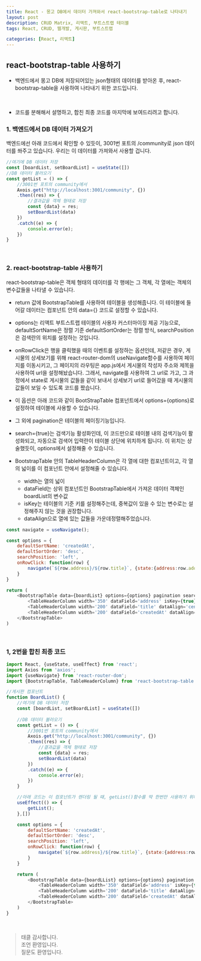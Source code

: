 ```yaml
---
title: React - 몽고 DB에서 데이터 가져와서 react-bootstrap-table로 나타내기
layout: post
description: CRUD Matrix, 리액트, 부트스트랩 테이블
tags: React, CRUD, 웹개발, 게시판, 부트스트랩

categories: [React, 리액트]
---
```


## react-bootstrap-table 사용하기

* 백엔드에서 몽고 DB에 저장되어있는 json형태의 데이터를 받아온 후, react-bootstrap-table을 사용하여 나타내기 위한 코드입니다.
<br/>

* 코드를 분해해서 설명하고, 합친 최종 코드를 마지막에 보여드리려고 합니다.

### 1. 백엔드에서 DB 데이터 가져오기
백엔드에선 아래 코드에서 확인할 수 있듯이, 3001번 포트의 /community로 json 데이터를 쏴주고 있습니다. 우리는 이 데이터를 가져와서 사용할 겁니다.

```js
//여기에 DB 데이터 저장
const [boardList, setBoardList] = useState([])
//DB 데이터 불러오기
const getList = () => {
    //3001번 포트의 community에서
    Axois.get("http://localhost:3001/community", {})
    .then((res) => {
        //결과값을 객체 형태로 저장
        const {data} = res;
        setBoardList(data)
    })
    .catch((e) => {
        console.error(e);
    })
}
```
<br/>

### 2. react-bootstrap-table 사용하기
react-bootstrap-table은 객체 형태의 데이터를 각 행에는 그 객체, 각 열에는 객체의 변수값들을 나타낼 수 있습니다.
* return 값에 BootstrapTable를 사용하여 테이블을 생성해줍니다. 이 테이블에 들어갈 데이터는 컴포넌트 안의 data={} 코드로 설정할 수 있습니다.

* options는 리액트 부트스트랩 테이블의 사용자 커스터마이징 제공 기능으로, defaultSortName은 정렬 기준 defaultSortOrder는 정렬 방식, searchPosition은 검색란의 위치를 설정하는 것입니다.

* onRowClick은 행을 클릭했을 때의 이벤트를 설정하는 옵션인데, 저같은 경우, 게시물의 상세보기를 위해 react-router-dom의 useNavigate함수를 사용하여 페이지를 이동시키고, 그 페이지의 라우팅은 app.js에서 게시물의 작성자 주소와 제목을 사용하여 url을 설정해놨습니다. 그래서, navigate를 사용하여 그 url로 가고, 그 과정에서 state로 게시물의 값들을 같이 보내서 상세보기 url로 들어갔을 때 게시물의 값들이 보일 수 있도록 코드를 짰습니다.

* 이 옵션은 아래 코드와 같이 BootStrapTable 컴포넌트에서 options={options}로 설정하여 테이블에 사용할 수 있습니다.

* 그 외에 pagination은 테이블의 페이징기능입니다.

* search={true}는 검색기능 활성화인데, 이 코드만으로 테이블 내의 검색기능이 활성화되고, 자동으로 검색어 입력란이 테이블 상단에 위치하게 됩니다. 이 위치는 상술했듯이, options에서 설정해줄 수 있습니다.

* BootstrapTable 안의 TableHeaderColumn은 각 열에 대한 컴포넌트이고, 각 열의 넓이를 이 컴포넌트 안에서 설정해줄 수 있습니다. 
    * width는 열의 넓이
    * dataField는 상위 컴포넌트인 BootstrapTable에서 가져온 데이터 객체인 boardList의 변수값
    * isKey는 테이블의 기준 키를 설정해주는데, 중복값이 있을 수 있는 변수로는 설정해주지 않는 것을 권장합니다.
    * dataAlign으로 열에 있는 값들을 가운데정렬해주었습니다.



```js
const navigate = useNavigate();

const options = {
    defaultSortName: 'createdAt',
    defaultSortOrder: 'desc',
    searchPosition: 'left',
    onRowClick: function(row) {
        navigate(`${row.address}/${row.title}`, {state:{address:row.address, title:row.title, content:row.content, createdAt:row.createdAt}})
    }
}

return (
    <BootstrapTable data={boardList} options={options} pagination search={true} multiColumnSearch={true}>
        <TableHeaderColumn width='350' dataField='address' isKey={true} dataAlign='center'>주소</TableHeaderColumn>
        <TableHeaderColumn width='200' dataField='title' dataAlign='center'>제목</TableHeaderColumn>
        <TableHeaderColumn width='200' dataField='createdAt' dataAlign='center'>작성일</TableHeaderColumn>
    </BootstrapTable>    
)
```
<br/>

### 1, 2번을 합친 최종 코드

```js
import React, {useState, useEffect} from 'react';
import Axios from 'axios';
import {useNavigate} from 'react-router-dom';
import {BootstrapTable, TableHeaderColumn} from 'react-bootstrap-table';

//게시판 컴포넌트
function BoardList() {
    //여기에 DB 데이터 저장
    const [boardList, setBoardList] = useState([])
    
    //DB 데이터 불러오기
    const getList = () => {
        //3001번 포트의 community에서
        Axois.get("http://localhost:3001/community", {})
        .then((res) => {
            //결과값을 객체 형태로 저장
            const {data} = res;
            setBoardList(data)
        })
        .catch((e) => {
            console.error(e);
        })
    }

    //아래 코드는 이 컴포넌트가 렌더링 될 때, getList()함수를 딱 한번만 사용하기 위해서 넣어줬습니다. 이 코드가 없으면 getList()함수가 계속 실행됩니다!!
    useEffect(() => {
        getList();
    },[])

    const options = {
        defaultSortName: 'createdAt',
        defaultSortOrder: 'desc',
        searchPosition: 'left',
        onRowClick: function(row) {
            navigate(`${row.address}/${row.title}`, {state:{address:row.address, title:row.title, content:row.content, createdAt:row.createdAt}})
        }
    }

    return (
        <BootstrapTable data={boardLList} options={options} pagination search={true} multiColumnSearch={true}>
            <TableHeaderColumn width='350' dataField='address' isKey={true} dataAlign='center'>주소</TableHeaderColumn>
            <TableHeaderColumn width='200' dataField='title' dataAlign='center'>제목</TableHeaderColumn>
            <TableHeaderColumn width='200' dataField='createdAt' dataAlign='center'>작성일</TableHeaderColumn>
        </BootstrapTable>    
    )
}
```
<br/>

> 태클 감사합니다.<br/>
> 조언 환영입니다. <br/>
> 질문도 환영입니다.